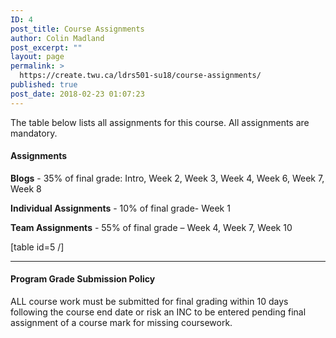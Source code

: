 ```yaml
---
ID: 4
post_title: Course Assignments
author: Colin Madland
post_excerpt: ""
layout: page
permalink: >
  https://create.twu.ca/ldrs501-su18/course-assignments/
published: true
post_date: 2018-02-23 01:07:23
---
```

The table below lists all assignments for this course. All assignments are mandatory.

<h4>Assignments</h4>

<strong>Blogs</strong> - 35% of final grade: Intro, Week 2, Week 3, Week 4, Week 6, Week 7, Week 8

<strong>Individual Assignments</strong> - 10% of final grade- Week 1

<strong>Team Assignments</strong> - 55% of final grade – Week 4, Week 7, Week 10

[table id=5 /]

<hr />

<h4>Program Grade Submission Policy</h4>

ALL course work must be submitted for final grading within 10 days following the course end date or risk an INC to be entered pending final assignment of a course mark for missing coursework.